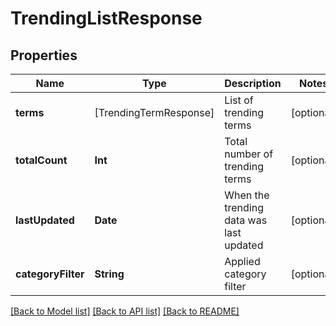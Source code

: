# TrendingListResponse

## Properties
Name | Type | Description | Notes
------------ | ------------- | ------------- | -------------
**terms** | [TrendingTermResponse] | List of trending terms | [optional] 
**totalCount** | **Int** | Total number of trending terms | [optional] 
**lastUpdated** | **Date** | When the trending data was last updated | [optional] 
**categoryFilter** | **String** | Applied category filter | [optional] 

[[Back to Model list]](../README.md#documentation-for-models) [[Back to API list]](../README.md#documentation-for-api-endpoints) [[Back to README]](../README.md)


